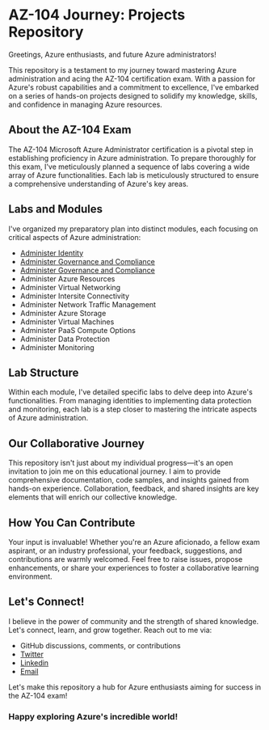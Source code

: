 # AZ-104 Journey: Projects Repository

Greetings, Azure enthusiasts, and future Azure administrators!

This repository is a testament to my journey toward mastering Azure administration and acing the AZ-104 certification exam. With a passion for Azure's robust capabilities and a commitment to excellence, I've embarked on a series of hands-on projects designed to solidify my knowledge, skills, and confidence in managing Azure resources.

## About the AZ-104 Exam

The AZ-104 Microsoft Azure Administrator certification is a pivotal step in establishing proficiency in Azure administration. To prepare thoroughly for this exam, I've meticulously planned a sequence of labs covering a wide array of Azure functionalities. Each lab is meticulously structured to ensure a comprehensive understanding of Azure's key areas.

## Labs and Modules

I've organized my preparatory plan into distinct modules, each focusing on critical aspects of Azure administration:

* [Administer Identity](../AZ-104/Labs/LAB_01-Manage_Entra_ID_Identities.md)
* [Administer Governance and Compliance](../AZ-104/Labs/Lab%2002a%20-%20Manage%20Subscriptions%20and%20RBAC.md)
* [Administer Governance and Compliance](../AZ-104/Labs/Lab%2002b%20-%20Manage%20Governance%20via%20Azure%20Policy.md)
* Administer Azure Resources
* Administer Virtual Networking
* Administer Intersite Connectivity
* Administer Network Traffic Management
* Administer Azure Storage
* Administer Virtual Machines
* Administer PaaS Compute Options
* Administer Data Protection
* Administer Monitoring

## Lab Structure

Within each module, I've detailed specific labs to delve deep into Azure's functionalities. From managing identities to implementing data protection and monitoring, each lab is a step closer to mastering the intricate aspects of Azure administration.

## Our Collaborative Journey

This repository isn't just about my individual progress—it's an open invitation to join me on this educational journey. I aim to provide comprehensive documentation, code samples, and insights gained from hands-on experience. Collaboration, feedback, and shared insights are key elements that will enrich our collective knowledge.

## How You Can Contribute

Your input is invaluable! Whether you're an Azure aficionado, a fellow exam aspirant, or an industry professional, your feedback, suggestions, and contributions are warmly welcomed. Feel free to raise issues, propose enhancements, or share your experiences to foster a collaborative learning environment.

## Let's Connect!

I believe in the power of community and the strength of shared knowledge. Let's connect, learn, and grow together. Reach out to me via:

* GitHub discussions, comments, or contributions
* [Twitter](https://twitter.com/noble__3)
* [Linkedin](https://www.linkedin.com/in/noble-antwi-worlanyo/)
* [Email](mailto:amnworlanyo@gmail.com)

 Let's make this repository a hub for Azure enthusiasts aiming for success in the AZ-104 exam!

### Happy exploring Azure's incredible world!